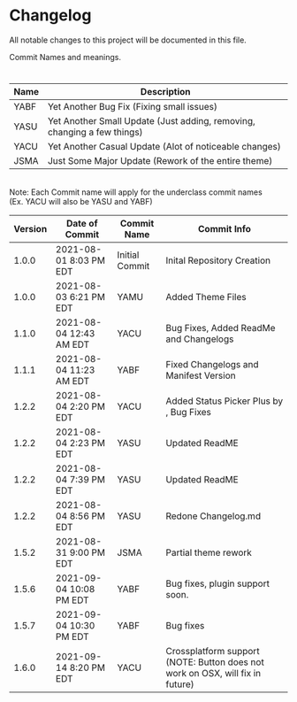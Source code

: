 <h1> Changelog </h1>
<p> All notable changes to this project will be documented in this file.

Commit Names and meanings. </p>

<h1></h1>

<table class="tg">
<thead>
  <tr>
    <th class="tg-wgsn"><span style="font-weight:bold">Name</span></th>
    <th class="tg-wgsn"><span style="font-weight:bold">Description</span></th>
  </tr>
</thead>
<tbody>
  <tr>
    <td class="tg-wgsn">YABF</td>
    <td class="tg-wgsn">Yet Another Bug Fix (Fixing small issues)</td>
  </tr>
  <tr>
    <td class="tg-wgsn">YASU</td>
    <td class="tg-wgsn">Yet Another Small Update (Just adding, removing, changing a few things)</td>
  </tr>
  <tr>
    <td class="tg-wgsn">YACU</td>
    <td class="tg-wgsn">Yet Another Casual Update (Alot of noticeable changes)</td>
  </tr>
  <tr>
    <td class="tg-gx32">JSMA</td>
    <td class="tg-gx32">Just Some Major Update (Rework of the entire theme)</td>
  </tr>
</tbody>
</table>
<br>
Note: Each Commit name will apply for the underclass commit names <br>
(Ex. YACU will also be YASU and YABF)

<table class="tg">
<thead>
  <tr>
    <th class="tg-0pky">Version</th>
    <th class="tg-0pky">Date of Commit</th>
    <th class="tg-0pky">Commit Name</th>
    <th class="tg-0pky">Commit Info</th>
  </tr>
</thead>
<tbody>
  <tr>
    <td class="tg-0lax">1.0.0</td>
    <td class="tg-0lax">2021-08-01 8:03 PM EDT</td>
    <td class="tg-0lax">Initial Commit</td>
    <td class="tg-0lax">Inital Repository Creation</td>
  </tr>
  <tr>
    <td class="tg-0lax">1.0.0</td>
    <td class="tg-0lax">2021-08-03 6:21 PM EDT</td>
    <td class="tg-0lax">YAMU</td>
    <td class="tg-0lax">Added Theme Files</td>
  </tr>
  <tr>
    <td class="tg-0lax">1.1.0</td>
    <td class="tg-0lax">2021-08-04 12:43 AM EDT</td>
    <td class="tg-0lax">YACU</td>
    <td class="tg-0lax">Bug Fixes, Added ReadMe and Changelogs</td>
  </tr>
  <tr>
    <td class="tg-0lax">1.1.1</td>
    <td class="tg-0lax">2021-08-04 11:23 AM EDT</td>
    <td class="tg-0lax">YABF</td>
    <td class="tg-0lax">Fixed Changelogs and Manifest Version</td>
  </tr>
  <tr>
    <td class="tg-0lax">1.2.2</td>
    <td class="tg-0lax">2021-08-04 2:20 PM EDT</td>
    <td class="tg-0lax">YACU</td>
    <td class="tg-0lax">Added Status Picker Plus by , Bug Fixes</td>
  </tr>
  <tr>
    <td class="tg-0lax">1.2.2</td>
    <td class="tg-0lax">2021-08-04 2:23 PM EDT</td>
    <td class="tg-0lax">YASU</td>
    <td class="tg-0lax">Updated ReadME</td>
  </tr>
  <tr>
    <td class="tg-0lax">1.2.2</td>
    <td class="tg-0lax">2021-08-04 7:39 PM EDT</td>
    <td class="tg-0lax">YASU</td>
    <td class="tg-0lax">Updated ReadME</td>
  </tr>
  <tr>
    <td class="tg-0lax">1.2.2</td>
    <td class="tg-0lax">2021-08-04 8:56 PM EDT</td>
    <td class="tg-0lax">YASU</td>
    <td class="tg-0lax">Redone Changelog.md</td>
  </tr>
  <tr>
    <td class="tg-0lax">1.5.2</td>
    <td class="tg-0lax">2021-08-31 9:00 PM EDT</td>
    <td class="tg-0lax">JSMA</td>
    <td class="tg-0lax">Partial theme rework</td>
  </tr>
    <tr>
    <td class="tg-0lax">1.5.6</td>
    <td class="tg-0lax">2021-09-04 10:08 PM EDT</td>
    <td class="tg-0lax">YABF</td>
    <td class="tg-0lax">Bug fixes, plugin support soon.</td>
  </tr>
  <tr>
    <td class="tg-0lax">1.5.7</td>
    <td class="tg-0lax">2021-09-04 10:30 PM EDT</td>
    <td class="tg-0lax">YABF</td>
    <td class="tg-0lax">Bug fixes</td>
  </tr>
    <tr>
    <td class="tg-0lax">1.6.0</td>
    <td class="tg-0lax">2021-09-14 8:20 PM EDT</td>
    <td class="tg-0lax">YACU</td>
    <td class="tg-0lax"> Crossplatform support (NOTE: Button does not work on OSX, will fix in future)</td>
  </tr>
</tbody>
</table>
